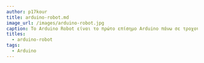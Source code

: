```yaml
---
author: p17kour
title: arduino-robot.md
image_url: /images/arduino-robot.jpg
caption: Το Arduino Robot είναι το πρώτο επίσημο Arduino πάνω σε τροχούς, κατάλληλο για τα ρομπότ. Διαθέτει δύο επεξεργαστές με ενσωματωμένη επικοινωνία USB, εξαλείφοντας την ανάγκη για  δευτερεύοντα επεξεργαστή. Με αυτό τον τρόπο, το ρομπότ είναι συνδεδεμένο στον υπολογιστή και οι χρήστες μπορούν να ελέγχουν την λειτουργία του.
titles:
  - arduino-robot
tags:
  - Arduino
---
```

